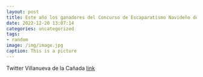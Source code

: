 ```yaml
---
layout: post
title: Este año los ganadores del Concurso de Escaparatismo Navideño de VillanuevaDeLaCañada han sido🎄Premio Estrella Arts 🎄P. Pro...
date: 2022-12-20 13:07:14
categories: uncategorized
tags:
- random
image: /img/image.jpg
caption: This is a picture
---
```

Twitter Villanueva de la Cañada [link](https://twitter.com/AytoVDLCanada/status/1605185289261322249)
